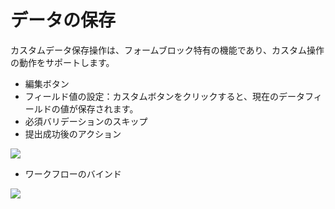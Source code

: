 # データの保存

カスタムデータ保存操作は、フォームブロック特有の機能であり、カスタム操作の動作をサポートします。

- 編集ボタン
- フィールド値の設定：カスタムボタンをクリックすると、現在のデータフィールドの値が保存されます。
- 必須バリデーションのスキップ
- 提出成功後のアクション

![](https://static-docs.nocobase.com/2d35b787114dede3a0f08d7431edb37a.png)

- ワークフローのバインド

![](https://static-docs.nocobase.com/6d93cd53d45c8408ed78b0289f0f5dae.png)


